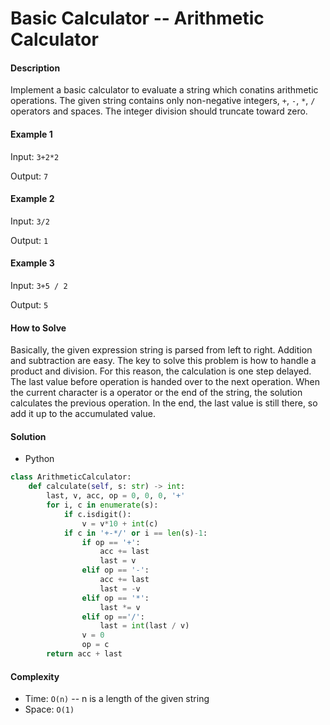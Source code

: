# Basic Calculator -- Arithmetic Calculator

#### Description

Implement a basic calculator to evaluate a string which conatins arithmetic operations. The given string contains only non-negative integers, `+`, `-`, `*`, `/` operators and spaces. The integer division should truncate toward zero.

#### Example 1
Input: `3+2*2`

Output: `7`

#### Example 2
Input: ` 3/2 `

Output: `1`

#### Example 3
Input: ` 3+5 / 2 `

Output: `5`

#### How to Solve

Basically, the given expression string is parsed from left to right. Addition and subtraction are easy. The key to solve this problem is how to handle a product and division. For this reason, the calculation is one step delayed. The last value before operation is handed over to the next operation. When the current character is a operator or the end of the string, the solution calculates the previous operation. In the end, the last value is still there, so add it up to the accumulated value.

#### Solution
- Python

```python
class ArithmeticCalculator:
    def calculate(self, s: str) -> int:
        last, v, acc, op = 0, 0, 0, '+'
        for i, c in enumerate(s):
            if c.isdigit():
                v = v*10 + int(c)
            if c in '+-*/' or i == len(s)-1:
                if op == '+':
                    acc += last
                    last = v
                elif op == '-':
                    acc += last
                    last = -v
                elif op == '*':
                    last *= v
                elif op =='/':
                    last = int(last / v)
                v = 0
                op = c
        return acc + last
```

#### Complexity
- Time: `O(n)` -- n is a length of the given string
- Space: `O(1)`
